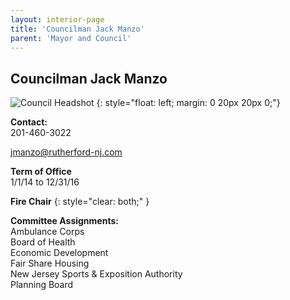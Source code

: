 ```yaml
---
layout: interior-page
title: 'Councilman Jack Manzo'
parent: 'Mayor and Council'
---
```


## Councilman Jack Manzo

![Council Headshot](../JackManzo.png)
{: style="float: left; margin: 0 20px 20px 0;"}

**Contact:**  
201-460-3022

jmanzo@rutherford-nj.com

**Term of Office**  
1/1/14 to 12/31/16

**Fire Chair**
{: style="clear: both;" }

**Committee Assignments:**  
Ambulance Corps  
Board of Health  
Economic Development  
Fair Share Housing  
New Jersey Sports & Exposition Authority  
Planning Board
